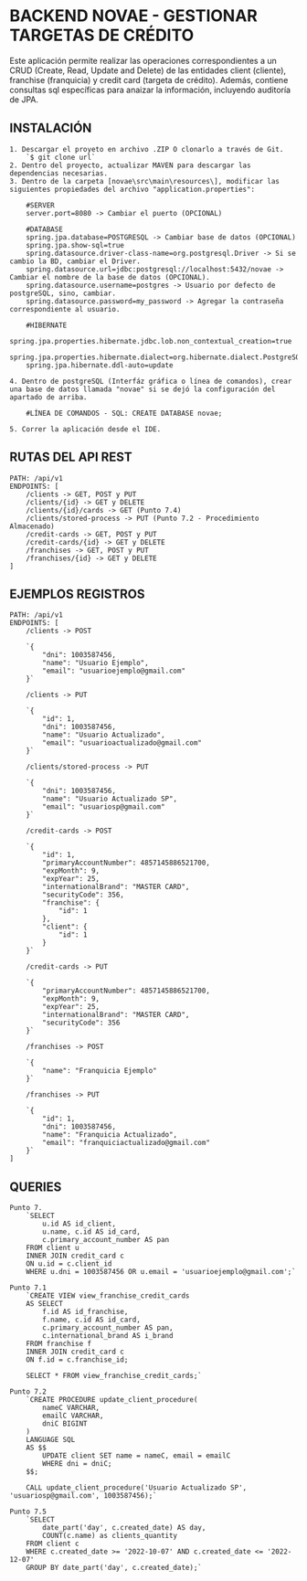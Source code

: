 # BACKEND NOVAE - GESTIONAR TARGETAS DE CRÉDITO

Este aplicación permite realizar las operaciones correspondientes a un CRUD (Create, Read, Update and Delete) de las entidades client (cliente), franchise (franquicia) y credit card (targeta de crédito). Además, contiene consultas sql específicas para anaizar la información, incluyendo auditoría de JPA.

## INSTALACIÓN
    1. Descargar el proyeto en archivo .ZIP O clonarlo a través de Git.
        `$ git clone url`
    2. Dentro del proyecto, actualizar MAVEN para descargar las dependencias necesarias.
    3. Dentro de la carpeta [novae\src\main\resources\], modificar las siguientes propiedades del archivo "application.properties":

        #SERVER
        server.port=8080 -> Cambiar el puerto (OPCIONAL)

        #DATABASE
        spring.jpa.database=POSTGRESQL -> Cambiar base de datos (OPCIONAL)
        spring.jpa.show-sql=true
        spring.datasource.driver-class-name=org.postgresql.Driver -> Si se cambio la BD, cambiar el Driver.
        spring.datasource.url=jdbc:postgresql://localhost:5432/novae -> Cambiar el nombre de la base de datos (OPCIONAL).
        spring.datasource.username=postgres -> Usuario por defecto de postgreSQL, sino, cambiar.
        spring.datasource.password=my_password -> Agregar la contraseña correspondiente al usuario.

        #HIBERNATE
        spring.jpa.properties.hibernate.jdbc.lob.non_contextual_creation=true
        spring.jpa.properties.hibernate.dialect=org.hibernate.dialect.PostgreSQL92Dialect
        spring.jpa.hibernate.ddl-auto=update

    4. Dentro de postgreSQL (Interfáz gráfica o línea de comandos), crear una base de datos llamada "novae" si se dejó la configuración del apartado de arriba.

        #LÍNEA DE COMANDOS - SQL: CREATE DATABASE novae;

    5. Correr la aplicación desde el IDE.

## RUTAS DEL API REST
    PATH: /api/v1
    ENDPOINTS: [
        /clients -> GET, POST y PUT 
        /clients/{id} -> GET y DELETE
        /clients/{id}/cards -> GET (Punto 7.4)
        /clients/stored-process -> PUT (Punto 7.2 - Procedimiento Almacenado)
        /credit-cards -> GET, POST y PUT
        /credit-cards/{id} -> GET y DELETE
        /franchises -> GET, POST y PUT 
        /franchises/{id} -> GET y DELETE
    ]

## EJEMPLOS REGISTROS
    PATH: /api/v1
    ENDPOINTS: [
        /clients -> POST

        `{
            "dni": 1003587456,
            "name": "Usuario Ejemplo",
            "email": "usuarioejemplo@gmail.com"
        }`

        /clients -> PUT

        `{
            "id": 1,
            "dni": 1003587456,
            "name": "Usuario Actualizado",
            "email": "usuarioactualizado@gmail.com"
        }`

        /clients/stored-process -> PUT

        `{
            "dni": 1003587456,
            "name": "Usuario Actualizado SP",
            "email": "usuariosp@gmail.com"
        }`

        /credit-cards -> POST

        `{
            "id": 1,
            "primaryAccountNumber": 4857145886521700,
            "expMonth": 9,
            "expYear": 25,
            "internationalBrand": "MASTER CARD",
            "securityCode": 356,
            "franchise": {
                "id": 1
            },
            "client": {
                "id": 1
            }
        }`

        /credit-cards -> PUT

        `{
            "primaryAccountNumber": 4857145886521700,
            "expMonth": 9,
            "expYear": 25,
            "internationalBrand": "MASTER CARD",
            "securityCode": 356
        }`

        /franchises -> POST

        `{
            "name": "Franquicia Ejemplo"
        }`

        /franchises -> PUT

        `{
            "id": 1,
            "dni": 1003587456,
            "name": "Franquicia Actualizado",
            "email": "franquiciactualizado@gmail.com"
        }`
    ]

## QUERIES
    Punto 7.
        `SELECT 
            u.id AS id_client, 
            u.name, c.id AS id_card, 
            c.primary_account_number AS pan 
        FROM client u
        INNER JOIN credit_card c
        ON u.id = c.client_id
        WHERE u.dni = 1003587456 OR u.email = 'usuarioejemplo@gmail.com';`

    Punto 7.1
        `CREATE VIEW view_franchise_credit_cards
        AS SELECT 
            f.id AS id_franchise, 
            f.name, c.id AS id_card, 
            c.primary_account_number AS pan, 
            c.international_brand AS i_brand
        FROM franchise f
        INNER JOIN credit_card c
        ON f.id = c.franchise_id;

        SELECT * FROM view_franchise_credit_cards;`

    Punto 7.2
        `CREATE PROCEDURE update_client_procedure(
            nameC VARCHAR,
            emailC VARCHAR,
            dniC BIGINT
        )
        LANGUAGE SQL
        AS $$
            UPDATE client SET name = nameC, email = emailC 
            WHERE dni = dniC;
        $$;

        CALL update_client_procedure('Usuario Actualizado SP', 'usuariosp@gmail.com', 1003587456);`

    Punto 7.5
        `SELECT 
            date_part('day', c.created_date) AS day,
            COUNT(c.name) as clients_quantity
        FROM client c
        WHERE c.created_date >= '2022-10-07' AND c.created_date <= '2022-12-07'
        GROUP BY date_part('day', c.created_date);`
